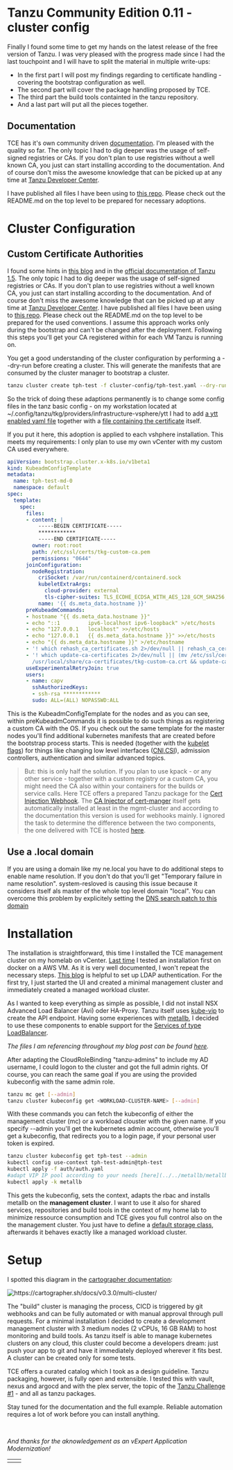 # Tanzu Community Edition 0.11 - cluster config
Finally I found some time to get my hands on the latest release of the free version of Tanzu. I was very pleased with the progress made since I had the last touchpoint and I will have to split the material in multiple write-ups:
- In the first part I will post my findings regarding to certificate handling - covering the bootstrap configuration as well. 
- The second part will cover the package handling proposed by TCE. 
- The third part the build tools containted in the tanzu repository. 
- And a last part will put all the pieces together.
## Documentation
TCE has it's own community driven [documentation](https://tanzucommunityedition.io/docs/v0.11/). I'm pleased with the quality so far. The only topic I had to dig deeper was the usage of self-signed registries or CAs. If you don't plan to use registries without a well known CA, you just can start installing according to the documentation. And of course don't miss the awesome knowledge that can be picked up at any time at [Tanzu Developer Center](https://tanzu.vmware.com/developer/). 

I have published all files I have been using to [this repo](https://github.com/bluebossa63/tce-0.11.0). Please check out the README.md on the top level to be prepared for necessary adoptions.

# Cluster Configuration

## Custom Certificate Authorities
I found some hints in [this blog](https://neonmirrors.net/post/2020-10/using-custom-registries-with-tkg/) and in the [official documentation of Tanzu 1.5](https://docs.vmware.com/en/VMware-Tanzu-Kubernetes-Grid/1.5/vmware-tanzu-kubernetes-grid-15/GUID-cluster-lifecycle-secrets.html). The only topic I had to dig deeper was the usage of self-signed registries or CAs. If you don't plan to use registries without a well known CA, you just can start installing according to the documentation. And of course don't miss the awesome knowledge that can be picked up at any time at [Tanzu Developer Center](https://tanzu.vmware.com/developer/). I have published all files I have been using to [this repo](https://github.com/bluebossa63/tce-0.11.0). Please check out the README.md on the top level to be prepared for the used conventions.
I assume this approach works only during the bootstrap and can't be changed after the deployment. Following this steps you'll get your CA registered within for each VM Tanzu is running on.

You get a good understanding of the cluster configuration by performing a --dry-run before creating a cluster. This will generate the manifests that are consumed by the cluster manager to bootstrap a cluster.

```bash
tanzu cluster create tph-test -f cluster-config/tph-test.yaml --dry-run > cluster-config/tph-test-deploy.yaml
```
So the trick of doing these adaptions permanently is to change some config files in the tanz basic config - on my workstation located at ~/.config/tanzu/tkg/providers/infrastructure-vsphere/ytt I had to add [a ytt enabled yaml file](../../cluster-config/.config/tanzu/tkg/providers/infrastructure-vsphere/ytt/custom-ca.yaml) together with a [file containing the certificate](../../cluster-config/.config/tanzu/tkg/providers/infrastructure-vsphere/ytt/tkg-custom-ca.pem) itself.

If you put it here, this adoption is applied to each vshphere installation. This meets my requirements: I only plan to use my own vCenter with my custom CA used everywhere.

```yaml
apiVersion: bootstrap.cluster.x-k8s.io/v1beta1
kind: KubeadmConfigTemplate
metadata:
  name: tph-test-md-0
  namespace: default
spec:
  template:
    spec:
      files:
      - content: |
          -----BEGIN CERTIFICATE-----
          ************
          -----END CERTIFICATE-----
        owner: root:root
        path: /etc/ssl/certs/tkg-custom-ca.pem
        permissions: "0644"
      joinConfiguration:
        nodeRegistration:
          criSocket: /var/run/containerd/containerd.sock
          kubeletExtraArgs:
            cloud-provider: external
            tls-cipher-suites: TLS_ECDHE_ECDSA_WITH_AES_128_GCM_SHA256,TLS_ECDHE_RSA_WITH_AES_128_GCM_SHA256,TLS_ECDHE_ECDSA_WITH_CHACHA20_POLY1305,TLS_ECDHE_RSA_WITH_AES_256_GCM_SHA384,TLS_ECDHE_RSA_WITH_CHACHA20_POLY1305,TLS_ECDHE_ECDSA_WITH_AES_256_GCM_SHA384
          name: '{{ ds.meta_data.hostname }}'
      preKubeadmCommands:
      - hostname "{{ ds.meta_data.hostname }}"
      - echo "::1         ipv6-localhost ipv6-loopback" >/etc/hosts
      - echo "127.0.0.1   localhost" >>/etc/hosts
      - echo "127.0.0.1   {{ ds.meta_data.hostname }}" >>/etc/hosts
      - echo "{{ ds.meta_data.hostname }}" >/etc/hostname
      - '! which rehash_ca_certificates.sh 2>/dev/null || rehash_ca_certificates.sh'
      - '! which update-ca-certificates 2>/dev/null || (mv /etc/ssl/certs/tkg-custom-ca.pem
        /usr/local/share/ca-certificates/tkg-custom-ca.crt && update-ca-certificates)'
      useExperimentalRetryJoin: true
      users:
      - name: capv
        sshAuthorizedKeys:
        - ssh-rsa ************
        sudo: ALL=(ALL) NOPASSWD:ALL
```
This is the KubeadmConfigTemplate for the nodes and as you can see, within preKubeadmCommands it is possible to do such things as registering a custom CA with the OS. If you check out the same template for the master nodes you'll find additional kubernetes manifests that are created before the bootstrap process starts. This is needed (together with the [kubelet flags](https://kubernetes.io/docs/reference/command-line-tools-reference/kubelet/?ref=hackernoon.com)) for things like changing low level interfaces ([CNI](https://www.cni.dev/),[CSI](https://github.com/kubernetes-sigs/vsphere-csi-driver/tree/release-2.0/manifests/v2.0.2/vsphere-7.0/deploy)), admission controllers, authentication and similar advanced topics. 

> But: this is only half the solution. If you plan to use kpack - or any other service - together with a custom registry or a custom CA, you might need the CA also within your containers for the builds or service calls. Here TCE offers a prepared Tanzu package for the [Cert Injection Webhook](https://tanzucommunityedition.io/docs/v0.11/package-readme-cert-injection-webhook-0.1.1/). The [CA Injector of cert-manger](https://cert-manager.io/docs/concepts/ca-injector/) itself gets automatically installed at least in the mgmt-cluster and according to the documentation this version is used for webhooks mainly. I ignored the task to determine the difference between the two components, the one delivered with TCE is hosted [here](https://github.com/vmware-tanzu/cert-injection-webhook).

## Use a .local domain 

If you are using a domain like my ne.local you have to do additional steps to enable name resolution. If you don't do that you'll get "Temporary failure in name resolution". system-resloved is causing this issue because it considers itself als master of the whole top level domain "local". You can overcome this problem by explicitely setting the [DNS search patch to this domain](https://docs.vmware.com/en/VMware-Tanzu-Kubernetes-Grid/1.5/vmware-tanzu-kubernetes-grid-15/GUID-tanzu-k8s-clusters-config-plans.html#resolve-local)

# Installation
The installation is straightforward, this time I installed the TCE management cluster on my homelab on vCenter. [Last time](https://vdan.niceneasy.ch/tanzu-challenge-1/) I tested an installation first on docker on a AWS VM. As it is very well documented, I won't repeat the necessary steps. [This blog](https://www.virtuallypotato.com/ldaps-authentication-tanzu-community-edition/) is helpful to set up LDAP authentication.
For the first try, I just started the UI and created a minimal management cluster and immediately created a managed workload cluster.

As I wanted to keep everything as simple as possible, I did not install NSX Advanced Load Balancer (Avi) oder HA-Proxy. Tanzu itself uses [kube-vip](https://kube-vip.chipzoller.dev/docs/) to create the API endpoint. Having some experiences with [metallb](https://metallb.org/), I decided to use these components to enable support for the [Services of type LoadBalancer](https://kubernetes.io/docs/tasks/access-application-cluster/create-external-load-balancer/). 

*The files I am referencing throughout my blog post can be found [here](https://github.com/bluebossa63/tce-0.11.0).*

After adapting the CloudRoleBinding "tanzu-admins" to include my AD username, I could logon to the cluster and got the full admin rights. Of course, you can reach the same goal if you are using the provided kubeconfig with the same admin role.

```bash
tanzu mc get [--admin]
tanzu cluster kubeconfig get <WORKLOAD-CLUSTER-NAME> [--admin]
```

With these commands you can fetch the kubeconfig of either the management cluster (mc) or a workload clouster with the given name. If you specify --admin you'll get the kubernetes admin account, otherwise you'll get a kubeconfig, that redirects you to a login page, if your personal user token is expired.

```bash
tanzu cluster kubeconfig get tph-test --admin
kubectl config use-context tph-test-admin@tph-test
kubectl apply -f auth/auth.yaml
#adapt VIP IP pool according to your needs [here](../../metallb/metallb-cm.yml)
kubectl apply -k metallb
```
This gets the kubeconfig, sets the context, adapts the rbac and installs metallb on the **management cluster**. I want to use it also for shared services, repositories and build tools in the context of my home lab to minimize ressource consumption and TCE gives you full control also on the the management cluster. You just have to define a [default storage class](../../cluster-config/tce-storage-class.yaml), afterwards it behaves exactly like a managed workload cluster.

# Setup 

I spotted this diagram in the [cartographer documentation](https://cartographer.sh/docs/v0.3.0/multi-cluster/):

<img src="../part%201/images/multi-cluster.jpg" alt="https://cartographer.sh/docs/v0.3.0/multi-cluster/">

The "build" cluster is managing the process, CICD is triggered by git webhooks and can be fully automated or with manual approval through pull requests. For a minimal installation I decided to create a development management cluster with 3 medium nodes (2 vCPUs, 16 GB RAM) to host monitoring and build tools. As tanzu itself is able to manage kubernetes clusters on any cloud, this cluster could become a developers dream: just push your app to git and have it immediately deployed wherever it fits best. A cluster can be created only for some tests. 

TCE offers a curated catalog which I took as a design guideline. Tanzu packaging, however, is fully open and extensible. I tested this with vault, nexus and argocd and with the plex server, the topic of the [Tanzu Challenge #1](https://vdan.niceneasy.ch/tanzu-challenge-1/) - and all as tanzu packages.

Stay tuned for the documentation and the full example. Reliable automation requires a lot of work before you can install anything.

&nbsp;

*And thanks for the aknowledgement as an vExpert Application Modernization!*
<table style="border:none">
<tbody>
<tr style="border:none">
<td style="border:none"><img class="alignleft wp-image-26374 size-medium" src="https://vdan.niceneasy.ch/wp-content/uploads/2022/05/vExpert-App-Mod-2022-Badge.2.01-300x198.png" alt="" /></td>
<td style="border:none"><img class="wp-image-26373 alignright" src="https://vdan.niceneasy.ch/wp-content/uploads/2022/05/stars-300x203.png" alt=""  /></td>
</tr>
</tbody>
</table>


